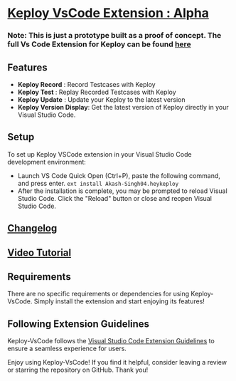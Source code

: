 # [Keploy VsCode Extension : Alpha](https://marketplace.visualstudio.com/items?itemName=Akash-Singh04.heykeploy)

### Note: This is just a prototype built as a proof of concept. The full Vs Code Extension for Keploy can be found [here](https://github.com/keploy/vscode-extension)
## Features

- **Keploy Record** :  Record Testcases with Keploy 
- **Keploy Test** : Replay Recorded Testcases with Keploy
- **Keploy Update** :  Update your Keploy to the latest version
- **Keploy Version Display**: Get the latest version of Keploy directly in your Visual Studio Code.

## Setup

To set up Keploy VSCode extension in your Visual Studio Code development environment:

- Launch VS Code Quick Open (Ctrl+P), paste the following command, and press enter.
```ext install Akash-Singh04.heykeploy```
- After the installation is complete, you may be prompted to reload Visual Studio Code. Click the "Reload" button or close and reopen Visual Studio Code.

## [Changelog](https://marketplace.visualstudio.com/items/Akash-Singh04.heykeploy/changelog) 
## [Video Tutorial](https://github.com/orgs/keploy/discussions/1654#discussioncomment-8848006)

## Requirements

There are no specific requirements or dependencies for using Keploy-VsCode. Simply install the extension and start enjoying its features!

## Following Extension Guidelines

Keploy-VsCode follows the [Visual Studio Code Extension Guidelines](https://code.visualstudio.com/api/references/extension-guidelines) to ensure a seamless experience for users.

Enjoy using Keploy-VsCode! If you find it helpful, consider leaving a review or starring the repository on GitHub. Thank you!
